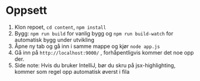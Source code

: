 # Oppsett
1. Klon repoet, `cd content`, `npm install`
2. Bygg: `npm run build` for vanlig bygg og `npm run build-watch` for automatisk bygg under utvikling 
3. Åpne ny tab og gå inn i samme mappe og kjør `node app.js`
4. Gå inn på `http://localhost:9000/` , forhåpentligvis kommer det noe opp der.
5. Side note: Hvis du bruker IntelliJ, bør du skru på jsx-highlighting, kommer som regel opp automatisk øverst i fila

